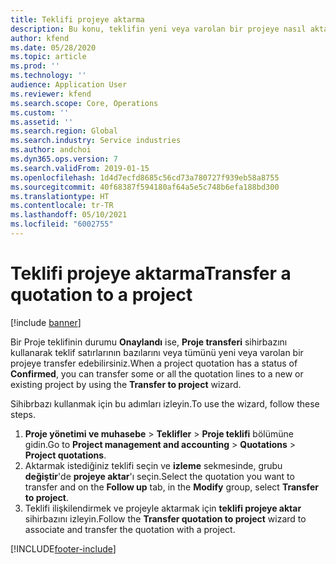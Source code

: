 ```yaml
---
title: Teklifi projeye aktarma
description: Bu konu, teklifin yeni veya varolan bir projeye nasıl aktarılacağı hakkında bilgi sağlar.
author: kfend
ms.date: 05/28/2020
ms.topic: article
ms.prod: ''
ms.technology: ''
audience: Application User
ms.reviewer: kfend
ms.search.scope: Core, Operations
ms.custom: ''
ms.assetid: ''
ms.search.region: Global
ms.search.industry: Service industries
ms.author: andchoi
ms.dyn365.ops.version: 7
ms.search.validFrom: 2019-01-15
ms.openlocfilehash: 1d4d7ecfd8685c56cd73a780727f939eb58a8755
ms.sourcegitcommit: 40f68387f594180af64a5e5c748b6efa188bd300
ms.translationtype: HT
ms.contentlocale: tr-TR
ms.lasthandoff: 05/10/2021
ms.locfileid: "6002755"
---
```

# <a name="transfer-a-quotation-to-a-project"></a><span data-ttu-id="64e10-103">Teklifi projeye aktarma</span><span class="sxs-lookup"><span data-stu-id="64e10-103">Transfer a quotation to a project</span></span>

[!include [banner](../includes/banner.md)]

<span data-ttu-id="64e10-104">Bir Proje teklifinin durumu **Onaylandı** ise, **Proje transferi** sihirbazını kullanarak teklif satırlarının bazılarını veya tümünü yeni veya varolan bir projeye transfer edebilirsiniz.</span><span class="sxs-lookup"><span data-stu-id="64e10-104">When a project quotation has a status of **Confirmed**, you can transfer some or all the quotation lines to a new or existing project by using the **Transfer to project** wizard.</span></span> 

<span data-ttu-id="64e10-105">Sihibrbazı kullanmak için bu adımları izleyin.</span><span class="sxs-lookup"><span data-stu-id="64e10-105">To use the wizard, follow these steps.</span></span>

1. <span data-ttu-id="64e10-106">**Proje yönetimi ve muhasebe** > **Teklifler** > **Proje teklifi** bölümüne gidin.</span><span class="sxs-lookup"><span data-stu-id="64e10-106">Go to **Project management and accounting** > **Quotations** > **Project quotations**.</span></span>
2. <span data-ttu-id="64e10-107">Aktarmak istediğiniz teklifi seçin ve **izleme** sekmesinde, grubu **değiştir**'de **projeye aktar**'ı seçin.</span><span class="sxs-lookup"><span data-stu-id="64e10-107">Select the quotation you want to transfer and on the **Follow up** tab, in the **Modify** group, select **Transfer to project**.</span></span>
3. <span data-ttu-id="64e10-108">Teklifi ilişkilendirmek ve projeyle aktarmak için **teklifi projeye aktar** sihirbazını izleyin.</span><span class="sxs-lookup"><span data-stu-id="64e10-108">Follow the **Transfer quotation to project** wizard to associate and transfer the quotation with a project.</span></span>


[!INCLUDE[footer-include](../includes/footer-banner.md)]